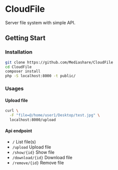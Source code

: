 # CloudFile
Server file system with simple API.
## Getting Start
### Installation
```bash
git clone https://github.com/Mediashare/CloudFile
cd CloudFile
composer install
php -S localhost:8000 -t public/
```
### Usages
#### Upload file
```bash
curl \
  -F "file=@/home/user1/Desktop/test.jpg" \
  localhost:8000/upload
```
#### Api endpoint
* ``/`` List file(s)
* ``/upload`` Upload file
* ``/show/{id}`` Show file
* ``/download/{id}`` Download file
* ``/remove/{id}`` Remove file